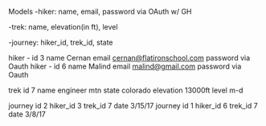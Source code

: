 Models
-hiker: name, email, password via OAuth w/ GH

-trek: name, elevation(in ft), level

-journey: hiker_id, trek_id, state

hiker  - id 3 name Cernan email cernan@flatironschool.com password via Oauth
hiker  - id 6 name Malind email malind@gmail.com password via Oauth

trek id 7 name engineer mtn state colorado elevation 13000ft level m-d

journey id 2 hiker_id 3 trek_id 7 date 3/15/17
journey id 1 hiker_id 6 trek_id 7 date 3/8/17
